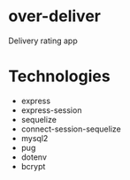 # over-deliver
Delivery rating app

# Technologies
* express
* express-session
* sequelize
* connect-session-sequelize
* mysql2
* pug
* dotenv
* bcrypt

